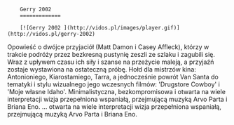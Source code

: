 
        Gerry 2002 
        =============
        
        [![Gerry 2002 ](http://vidos.pl/images/player.gif)](http://vidos.pl/gerry-2002)
        
        
 Opowieść o dwójce przyjaciół (Matt Damon i Casey Affleck), którzy w trakcie podróży przez bezkresną pustynię zeszli ze szlaku i zagubili się. Wraz z upływem czasu ich siły i szanse na przeżycie maleją, a przyjaźń zostaje wystawiona na ostateczną próbę. Hołd dla mistrzów kina: Antonioniego, Kiarostamiego, Tarra, a jednocześnie powrót Van Santa do tematyki i stylu wizualnego jego wczesnych filmów: 'Drugstore Cowboy' i 'Moje własne Idaho'. Minimalistyczna, bezkompromisowa i otwarta na wiele interpretacji wizja przepełniona wspaniałą, przejmującą muzyką Arvo Parta i Briana Eno.   ... otwarta na wiele interpretacji wizja przepełniona wspaniałą, przejmującą muzyką Arvo Parta i Briana Eno.
    